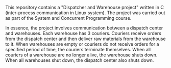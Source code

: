This repository contains a "Dispatcher and Warehouse project" written in C (inter-process communication in Linux system).
The project was carried out as part of the System and Concurrent Programming course.

In essence, the project involves communication between a dispatch center and warehouses. Each warehouse has 3 couriers.
Couriers receive orders from the dispatch center and then deliver raw materials from the warehouse to it.
When warehouses are empty or couriers do not receive orders for a specified period of time, the couriers terminate themselves.
When all couriers of a warehouse are no longer alive, the warehouse shuts down. When all warehouses shut down, the dispatch center also shuts down.
